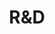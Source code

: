 ---
layout: cv
permalink: /resndev/
title: R&D
nav: true
nav_order: 5
description: 
toc:
  sidebar: left
---